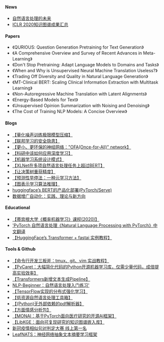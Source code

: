 #### News
- [自然语言处理的未来](https://www.bilibili.com/video/BV1vK41157WE/)
- [ICLR 2020知识图谱成果汇总](https://medium.com/@mgalkin/knowledge-graphs-iclr-2020-f555c8ef10e3)

#### Papers
- 《QURIOUS: Question Generation Pretraining for Text Generation》
- 《A Comprehensive Overview and Survey of Recent Advances in Meta-Learning》
- 《Don't Stop Pretraining: Adapt Language Models to Domains and Tasks》
- 《When and Why is Unsupervised Neural Machine Translation Useless?》
- 《Trading Off Diversity and Quality in Natural Language Generation》
- 《MT-Clinical BERT: Scaling Clinical Information Extraction with Multitask Learning》
- 《Non-Autoregressive Machine Translation with Latent Alignments》
- 《Energy-Based Models for Text》
- 《Unsupervised Opinion Summarization with Noising and Denoising》
- 《The Cost of Training NLP Models: A Concise Overview》

#### Blogs
- [【量化噪声训练极限模型压缩】](https://ai.facebook.com/blog/training-with-quantization-noise-for-extreme-model-compression/)
- [【联邦学习的安全隐患】](https://heartbeat.fritz.ai/breaking-privacy-in-federated-learning-77fa08ccac9a)
- [【更小、更环保的神经网络："OFA(Once-for-All)" network】](https://techxplore.com/news/2020-04-energy-required-neural-networks.html)
- [【科研中该如何应用深度学习】](https://bdtechtalks.com/2020/04/20/deep-learning-scientific-research/)
- [【机器学习系统设计模式】](https://github.com/mercari/ml-system-design-pattern)
- [【XLNet在多项自然语言处理任务上超过BERT】](https://dair.ai/XLNet_outperforms_BERT_on_several_NLP_Tasks/)
- [【让决策树重获精度】](https://bair.berkeley.edu/blog/2020/04/23/decisions/)
- [【预测性早停法：一种元学习方法】](https://www.comet.ml/site/predictive-early-stopping/)
- [【图表示学习算法推理】](https://petar-v.com/talks/Algo-WWW.pdf)
- [huggingface’s BERT的产品化部署(PyTorch/Serve)](https://medium.com/analytics-vidhya/deploy-huggingface-s-bert-to-production-with-pytorch-serve-27b068026d18)
- [数据增广自动化：实践、理论与新方向](https://ai.stanford.edu/blog/data-augmentation/)



#### Educational
- [【蒂宾根大学《概率机器学习》课程(2020)】](https://www.youtube.com/playlist?list=PL05umP7R6ij1tHaOFY96m5uX3J21a6yNd)
- ['PyTorch 自然语言处理《Natural Language Processing with PyTorch》中文翻译](https://github.com/apachecn/nlp-pytorch-zh)
- [【HuggingFace’s Transformer + fastai 实例教程】](http://dev.fast.ai/tutorial.transformers)

#### Tools & Github
- [【命令行开发三板斧：tmux、git、vim 实战教程】](https://thoughtbot.com/upcase/onramp-to-vim)
- [【PyCaret：大幅简化代码的Python开源机器学习库，仅需少量代码，成倍提高实验效率】](https://github.com/pycaret/pycaret)
- [【Transformers新增文本生成Pipeline】](https://github.com/huggingface/transformers/pull/3758)
- [NLP-Beginner：自然语言处理入门练习'](https://github.com/Alic-yuan/nlp-beginner-finish)
- [【TensorFlow实现的分布式强化学习】](https://github.com/chagmgang/distributed_reinforcement_learning)
- [【低资源自然语言处理工具箱】](http://www.phontron.com/slides/neubig20africanlp.pdf)
- [【(Python)无外部依赖的pdf解析器】](https://github.com/Halolegend94/pdf4py)
- [【方面情感分析包】](https://github.com/ScalaConsultants/Aspect-Based-Sentiment-Analysis)
- [【MONAI：基于PyTorch面向医疗研究的开源AI框架】]()
- [【LibKGE：面向可复现研究的知识图谱嵌入库】](https://github.com/uma-pi1/kge)
- [新冠疫情相似句对判定大赛 线上第一名](https://github.com/zzy99/epidemic-sentence-pair)
- [LeafNATS：神经网络抽象文本摘要学习框架](https://github.com/tshi04/LeafNATS)